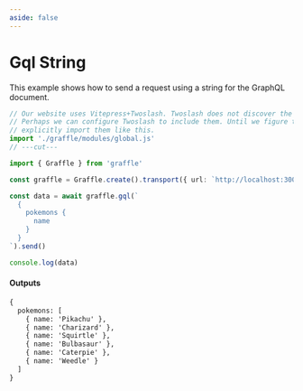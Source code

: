 ```yaml
---
aside: false
---
```


# Gql String

This example shows how to send a request using a string for the GraphQL document.

<!-- dprint-ignore-start -->
```ts twoslash
// Our website uses Vitepress+Twoslash. Twoslash does not discover the generated Graffle modules.
// Perhaps we can configure Twoslash to include them. Until we figure that out, we have to
// explicitly import them like this.
import './graffle/modules/global.js'
// ---cut---

import { Graffle } from 'graffle'

const graffle = Graffle.create().transport({ url: `http://localhost:3000/graphql` })

const data = await graffle.gql(`
  {
    pokemons {
      name
    }
  }
`).send()

console.log(data)
```
<!-- dprint-ignore-end -->

#### Outputs

<!-- dprint-ignore-start -->
```txt
{
  pokemons: [
    { name: 'Pikachu' },
    { name: 'Charizard' },
    { name: 'Squirtle' },
    { name: 'Bulbasaur' },
    { name: 'Caterpie' },
    { name: 'Weedle' }
  ]
}
```
<!-- dprint-ignore-end -->
